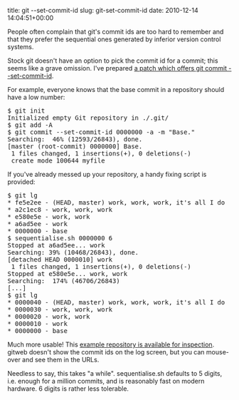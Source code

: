 title: git --set-commit-id
slug: git-set-commit-id
date: 2010-12-14 14:04:51+00:00

People often complain that git's commit ids are too hard to remember and that they prefer the sequential ones generated by inferior version control systems.

Stock git doesn't have an option to pick the commit id for a commit; this seems like a grave omission.  I've prepared <a href="/files/0001-set-commit-id-option-for-commit.patch">a patch which offers git commit --set-commit-id</a>.

For example, everyone knows that the base commit in a repository should have a low number:

<pre>$ git init
Initialized empty Git repository in ./.git/
$ git add -A
$ git commit --set-commit-id 0000000 -a -m "Base."
Searching:  46% (12593/26843), done.
[master (root-commit) 0000000] Base.
 1 files changed, 1 insertions(+), 0 deletions(-)
 create mode 100644 myfile
</pre>


If you've already messed up your repository, a handy fixing script is provided:
<pre>$ git lg
* fe5e2ee - (HEAD, master) work, work, work, it's all I do
* a2c1ec8 - work, work, work
* e580e5e - work, work
* a6ad5ee - work
* 0000000 - base
$ sequentialise.sh 0000000 6
Stopped at a6ad5ee... work
Searching: 39% (10468/26843), done.
[detached HEAD 0000010] work
 1 files changed, 1 insertions(+), 0 deletions(-)
Stopped at e580e5e... work, work
Searching:  174% (46706/26843)
[...]
$ git lg
* 0000040 - (HEAD, master) work, work, work, it's all I do
* 0000030 - work, work, work
* 0000020 - work, work
* 0000010 - work
* 0000000 - base
</pre>

Much more usable!  This <a href="//git.goeswhere.com/?p=seqed.git;a=summary">example repository is available for inspection</a>.  gitweb doesn't show the commit ids on the log screen, but you can mouse-over and see them in the URLs.

Needless to say, this takes "a while".  sequentialise.sh defaults to 5 digits, i.e. enough for a million commits, and is reasonably fast on modern hardware.  6 digits is rather less tolerable.